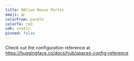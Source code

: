 ```yaml
---
title: N8tive Nexus Portal
emoji: 💻
colorFrom: purple
colorTo: red
sdk: static
pinned: false
---
```


Check out the configuration reference at https://huggingface.co/docs/hub/spaces-config-reference
